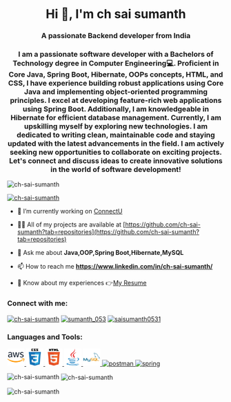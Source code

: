 <h1 align="center">Hi 👋, I'm ch sai sumanth</h1>
<h3 align="center">A passionate Backend developer from India</h3>
<h3 align="center">I am a passionate software developer with a Bachelors of Technology degree in Computer Engineering💻. Proficient in Core Java, Spring Boot, Hibernate, OOPs concepts, HTML, and CSS, I have experience building robust applications using Core Java and implementing object-oriented programming principles. I excel at developing feature-rich web applications using Spring Boot. Additionally, I am knowledgeable in Hibernate for efficient database management. Currently, I am upskilling myself by exploring new technologies. I am dedicated to writing clean, maintainable code and staying updated with the latest advancements in the field. I am actively seeking new opportunities to collaborate on exciting projects. Let's connect and discuss ideas to create innovative solutions in the world of software development!</h3>

<p align="left"> <img src="https://komarev.com/ghpvc/?username=ch-sai-sumanth&label=Profile%20views&color=0e75b6&style=flat" alt="ch-sai-sumanth" /> </p>

<p align="left"> <a href="https://github.com/ryo-ma/github-profile-trophy"><img src="https://github-profile-trophy.vercel.app/?username=ch-sai-sumanth" alt="ch-sai-sumanth" /></a> </p>

- 🔭 I’m currently working on [ConnectU](https://github.com/ch-sai-sumanth/ConnectU-Application.git)

- 👨‍💻 All of my projects are available at [https://github.com/ch-sai-sumanth?tab=repositories](https://github.com/ch-sai-sumanth?tab=repositories)

- 💬 Ask me about **Java,OOP,Spring Boot,Hibernate,MySQL**

- 📫 How to reach me **https://www.linkedin.com/in/ch-sai-sumanth/**

- 📄 Know about my experiences 👉[My Resume](https://docs.google.com/document/d/1bXiRtlljfc_0CKXCtzOjdK38HYMRm3bK/edit?usp=sharing&ouid=102260962442718203506&rtpof=true&sd=true)

<h3 align="left">Connect with me:</h3>
<p align="left">
<a href="https://linkedin.com/in/ch-sai-sumanth" target="blank"><img align="center" src="https://raw.githubusercontent.com/rahuldkjain/github-profile-readme-generator/master/src/images/icons/Social/linked-in-alt.svg" alt="ch-sai-sumanth" height="30" width="40" /></a>
<a href="https://instagram.com/sumanth_053" target="blank"><img align="center" src="https://raw.githubusercontent.com/rahuldkjain/github-profile-readme-generator/master/src/images/icons/Social/instagram.svg" alt="sumanth_053" height="30" width="40" /></a>
<a href="https://www.leetcode.com/saisumanth0531" target="blank"><img align="center" src="https://raw.githubusercontent.com/rahuldkjain/github-profile-readme-generator/master/src/images/icons/Social/leet-code.svg" alt="saisumanth0531" height="30" width="40" /></a>
</p>

<h3 align="left">Languages and Tools:</h3>
<p align="left"> <a href="https://aws.amazon.com" target="_blank" rel="noreferrer"> <img src="https://raw.githubusercontent.com/devicons/devicon/master/icons/amazonwebservices/amazonwebservices-original-wordmark.svg" alt="aws" width="40" height="40"/> </a> <a href="https://www.w3schools.com/css/" target="_blank" rel="noreferrer"> <img src="https://raw.githubusercontent.com/devicons/devicon/master/icons/css3/css3-original-wordmark.svg" alt="css3" width="40" height="40"/> </a> <a href="https://www.w3.org/html/" target="_blank" rel="noreferrer"> <img src="https://raw.githubusercontent.com/devicons/devicon/master/icons/html5/html5-original-wordmark.svg" alt="html5" width="40" height="40"/> </a> <a href="https://www.java.com" target="_blank" rel="noreferrer"> <img src="https://raw.githubusercontent.com/devicons/devicon/master/icons/java/java-original.svg" alt="java" width="40" height="40"/> </a> <a href="https://www.mysql.com/" target="_blank" rel="noreferrer"> <img src="https://raw.githubusercontent.com/devicons/devicon/master/icons/mysql/mysql-original-wordmark.svg" alt="mysql" width="40" height="40"/> </a> <a href="https://postman.com" target="_blank" rel="noreferrer"> <img src="https://www.vectorlogo.zone/logos/getpostman/getpostman-icon.svg" alt="postman" width="40" height="40"/> </a> <a href="https://spring.io/" target="_blank" rel="noreferrer"> <img src="http://surl.li/hraom" alt="spring" width="40" height="40"/> </a> </p>

<p><img align="left" src="https://github-readme-stats.vercel.app/api/top-langs?username=ch-sai-sumanth&show_icons=true&locale=en&layout=compact" alt="ch-sai-sumanth" /></p>

<p>&nbsp;<img align="center" src="https://github-readme-stats.vercel.app/api?username=ch-sai-sumanth&show_icons=true&locale=en" alt="ch-sai-sumanth" /></p>

<p><img align="center" src="https://github-readme-streak-stats.herokuapp.com/?user=ch-sai-sumanth&" alt="ch-sai-sumanth" /></p>
